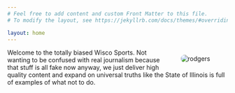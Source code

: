 ```yaml
---
# Feel free to add content and custom Front Matter to this file.
# To modify the layout, see https://jekyllrb.com/docs/themes/#overriding-theme-defaults

layout: home
---
```

<figure style= "float:right">
  <img src="https://media.giphy.com/media/26gsgGJbvun8qqUDu/giphy.gif" alt="rodgers" style="border-radius: 8px">
</figure>
Welcome to the totally biased Wisco Sports.  Not wanting to be confused with real journalism because that stuff is all fake now anyway, we just deliver high quality content and expand on universal truths like the State of Illinois is full of examples of what not to do.